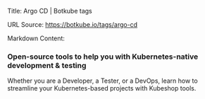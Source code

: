 Title: Argo CD | Botkube tags

URL Source: https://botkube.io/tags/argo-cd

Markdown Content:
### Open-source tools to help you with Kubernetes-native development & testing

Whether you are a Developer, a Tester, or a DevOps, learn how to streamline your Kubernetes-based projects with Kubeshop tools.
